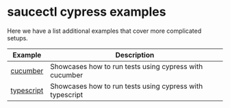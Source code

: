 # saucectl cypress examples

Here we have a list additional examples that cover more complicated setups.

| Example | Description |
| ------- | ----------- |
| [cucumber](cucumber) | Showcases how to run tests using cypress with cucumber |
| [typescript](typescript) | Showcases how to run tests using cypress with typescript |